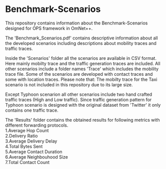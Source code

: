 # Benchmark-Scenarios
This repository contains information about the Benchmark-Scenarios designed for OPS framework in OmNet++.

The 'Benchmark_Scenarios.pdf' contains descriptive information about all the developed scenarios including descriptions about mobility traces and traffic traces.

Inside the 'Scenarios' folder all the scenarios are available in CSV format. Here mainly mobilty trace and the traffic generation traces are included. All other scenarios include a folder names 'Trace' which includes the mobility trace file. Some of the scenarios are developed with contact traces and some with location traces. Please note that: The mobilty trace for the Taxi scenario is not included in this repository due to its large size.

Except Typhoon scenarion all other scenarios include two hand crafted traffic traces (High and Low traffic). Since traffic generation pattern for Typhoon scenario is designed with the original dataset from 'Twitter' it only contains one traffic trace. 

The 'Results' folder contains the obtained results for following metrics with different forwarding protocols.  
1.Average Hop Count  
2.Delivery Ratio  
3.Average Delivery Delay  
4.Total Bytes Sent  
5.Average Contact Duration  
6.Average Neighbouhood Size  
7.Total Contact Count  


